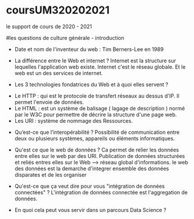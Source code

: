 # coursUM320202021
le support de cours de 2020 - 2021
 
#les questions de culture générale - introduction
 
* Date et nom de l'inventeur du web : 
    Tim Berners-Lee en 1989

* La différence entre le Web et internet ?
Internet est la structure sur lequelles l'application web existe.
Internet c'est le réseau globale. Et le web est un des services de internet.

* Les 3 technologies fondatrices du Web et à quoi elles servent ?
- Le HTTP : qui est le protocole de transfert réseaux au dessus d'IP. Il permet l'envoie de données.
- Le HTML : est un système de balisage ( lagage de description ) normé par le W3C pour permettre de décrire la structure d'une page web.
- Les URI : système de nommage des Ressources.

* Qu’est-ce que l’interopérabilité ? 
    Possibilité de communication entre deux ou plusieurs systèmes, appareils ou éléments informatiques.

* Qu'est ce que le web de données ? 
Ca permet de relier les données entre elles sur le web par des URI.
    Publication de données structurées et reliés entres elles sur le Web --> réseau global d'informations.
le web des données est la demarche d'integrer ensemble des données disparates et de les organiser 

* Qu'est-ce que ça veut dire pour vous "intégration de données connectées" ?
L'intégration de données connectée est l'aggregation de données.

* En quoi cela peut vous servir dans un parcours Data Science ?


